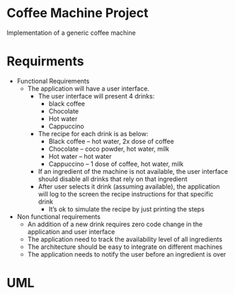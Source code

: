 # Coffee Machine Project
Implementation of a generic coffee machine

# Requirments
* Functional Requirements
  * The application will have a user interface.
    * The user interface will present 4 drinks:
      * black coffee
      * Chocolate
      * Hot water
      * Cappuccino
    * The recipe for each drink is as below:
      * Black coffee – hot water, 2x dose of coffee
      * Chocolate – coco powder, hot water, milk
      * Hot water – hot water
      * Cappuccino – 1 dose of coffee, hot water, milk
    * If an ingredient of the machine is not available, the user interface should disable all drinks that rely on that ingredient
    * After user selects it drink (assuming available), the application will log to the screen the recipe instructions for that specific drink
      *  It’s ok to simulate the recipe by just printing the steps
* Non functional requirements
  * An addition of a new drink requires zero code change in the application and user interface
  * The application need to track the availability level of all ingredients
  * The architecture should be easy to integrate on different machines
  * The application needs to notify the user before an ingredient is over

# UML
